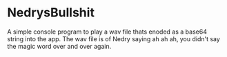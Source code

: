 # NedrysBullshit
A simple console program to play a wav file thats enoded as a base64 string into the app. The wav file is of Nedry saying ah ah ah, you didn't say the magic word over and over again.

